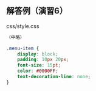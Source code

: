## 解答例（演習6）

css/style.css

```css
（中略）

.menu-item {
    display: block;
    padding: 10px 20px;
    font-size: 15pt;
    color: #0000FF;
    text-decoration-line: none;
}
```